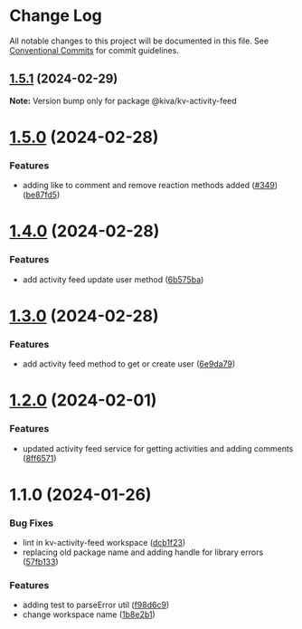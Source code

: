 # Change Log

All notable changes to this project will be documented in this file.
See [Conventional Commits](https://conventionalcommits.org) for commit guidelines.

## [1.5.1](https://github.com/kiva/kv-ui-elements/compare/@kiva/kv-activity-feed@1.5.0...@kiva/kv-activity-feed@1.5.1) (2024-02-29)

**Note:** Version bump only for package @kiva/kv-activity-feed





# [1.5.0](https://github.com/kiva/kv-ui-elements/compare/@kiva/kv-activity-feed@1.4.0...@kiva/kv-activity-feed@1.5.0) (2024-02-28)


### Features

* adding like to comment and remove reaction methods added ([#349](https://github.com/kiva/kv-ui-elements/issues/349)) ([be87fd5](https://github.com/kiva/kv-ui-elements/commit/be87fd55b504ce88a23e9c72acd354291a8b5a5f))





# [1.4.0](https://github.com/kiva/kv-ui-elements/compare/@kiva/kv-activity-feed@1.3.0...@kiva/kv-activity-feed@1.4.0) (2024-02-28)


### Features

* add activity feed update user method ([6b575ba](https://github.com/kiva/kv-ui-elements/commit/6b575bacf18e9b966a135bd2e188059567b87d66))





# [1.3.0](https://github.com/kiva/kv-ui-elements/compare/@kiva/kv-activity-feed@1.2.0...@kiva/kv-activity-feed@1.3.0) (2024-02-28)


### Features

* add activity feed method to get or create user ([6e9da79](https://github.com/kiva/kv-ui-elements/commit/6e9da79f7303ab1335564bf2f7dbee8c5db7ce28))





# [1.2.0](https://github.com/kiva/kv-ui-elements/compare/@kiva/kv-activity-feed@1.1.0...@kiva/kv-activity-feed@1.2.0) (2024-02-01)


### Features

* updated activity feed service for getting activities and adding comments ([8ff6571](https://github.com/kiva/kv-ui-elements/commit/8ff657165a9b258dd4996cea4968364dd9a16062))





# 1.1.0 (2024-01-26)


### Bug Fixes

* lint in kv-activity-feed workspace ([dcb1f23](https://github.com/kiva/kv-ui-elements/commit/dcb1f23d4288de2ac9eb1e456818620cb4b86149))
* replacing old package name and adding handle for library errors ([57fb133](https://github.com/kiva/kv-ui-elements/commit/57fb133ff047f36502e06c6d3d136cf269d16ed6))


### Features

* adding test to parseError util ([f98d6c9](https://github.com/kiva/kv-ui-elements/commit/f98d6c96eabaee02f77efb1f400ab6795ce673af))
* change workspace name ([1b8e2b1](https://github.com/kiva/kv-ui-elements/commit/1b8e2b129e47c64a62778b8be226567b745a7fba))

